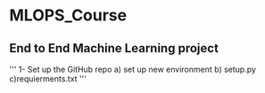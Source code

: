 # MLOPS_Course
## End to End Machine Learning project

''' 1- Set up the GitHub repo
   a) set up new environment
   b) setup.py
   c)requierments.txt
'''